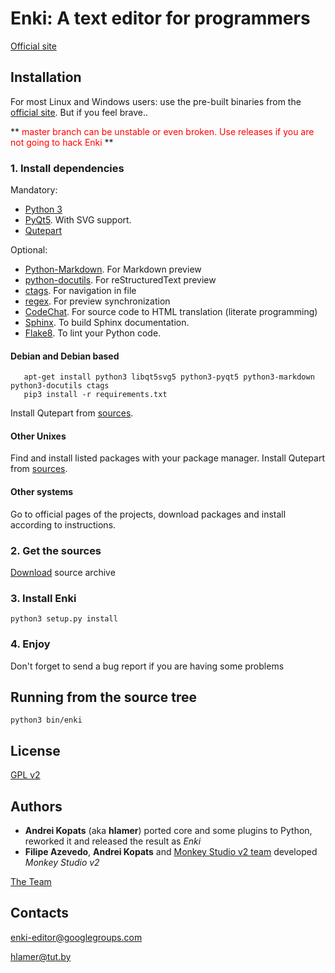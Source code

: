 # Enki: A text editor for programmers

[Official site](http://enki-editor.org/)


## Installation
For most Linux and Windows users: use the pre-built binaries from the [official site](http://enki-editor.org/). But if you feel brave..

** <font color="red">master branch can be unstable or even broken. Use releases if you are not going to hack Enki</font> **

### 1. Install dependencies
Mandatory:

* [Python 3](http://python.org/download)
* [PyQt5](http://www.riverbankcomputing.co.uk/software/pyqt/download). With SVG support.
* [Qutepart](https://github.com/hlamer/qutepart)

Optional:

* [Python-Markdown](http://packages.python.org/Markdown/install.html). For Markdown preview
* [python-docutils](http://docutils.sourceforge.net/). For reStructuredText preview
* [ctags](http://ctags.sourceforge.net/). For navigation in file
* [regex](https://pypi.python.org/pypi/regex). For preview synchronization
* [CodeChat](https://bitbucket.org/bjones/documentation/overview). For source code to HTML translation (literate programming)
* [Sphinx](http://sphinx-doc.org/). To build Sphinx documentation.
* [Flake8](https://flake8.readthedocs.org/en/latest/). To lint your Python code.

#### Debian and Debian based

```
   apt-get install python3 libqt5svg5 python3-pyqt5 python3-markdown python3-docutils ctags
   pip3 install -r requirements.txt
```

Install Qutepart from [sources](https://github.com/hlamer/qutepart).
#### Other Unixes
Find and install listed packages with your package manager.
Install Qutepart from [sources](https://github.com/hlamer/qutepart).
#### Other systems

Go to official pages of the projects, download packages and install according to instructions.

### 2. Get the sources

[Download](https://github.com/hlamer/enki/releases) source archive


### 3. Install Enki
    python3 setup.py install

### 4. Enjoy
Don't forget to send a bug report if you are having some problems


## Running from the source tree
    python3 bin/enki

## License
[GPL v2](LICENSE.GPL2.html)

## Authors

* **Andrei Kopats** (aka **hlamer**) ported core and some plugins to Python, reworked it and released the result as *Enki*
* **Filipe Azevedo**, **Andrei Kopats** and [Monkey Studio v2 team](http://monkeystudio.org/team) developed *Monkey Studio v2*

[The Team](http://enki-editor.org/team.html)

## Contacts
[enki-editor@googlegroups.com](mailto:enki-editor@googlegroups.com)

[hlamer@tut.by](mailto:hlamer@tut.by)
